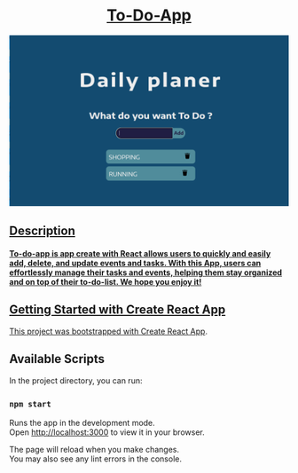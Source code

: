 <h1 align="center"><a href="https://daily-planer.netlify.app/"/a>To-Do-App</h1>


<img src="https://github.com/Tataatat13/to-do-list/blob/main/project-img1.png"/>

<h2>Description</h2>

<h4>To-do-app is app create with React allows users to quickly and easily add, delete, and update events and tasks. With this App, users can effortlessly manage their tasks and events, helping them stay organized and on top of their to-do-list. We hope you enjoy it!</h4>

<h2>Getting Started with Create React App</h2>

This project was bootstrapped with [Create React App](https://github.com/facebook/create-react-app).

<h2>Available Scripts</h2>

In the project directory, you can run:

### `npm start`

Runs the app in the development mode.\
Open [http://localhost:3000](http://localhost:3000) to view it in your browser.

The page will reload when you make changes.\
You may also see any lint errors in the console.






